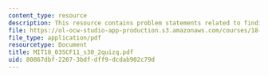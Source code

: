 ```yaml
---
content_type: resource
description: This resource contains problem statements related to finding p(D).
file: https://ol-ocw-studio-app-production.s3.amazonaws.com/courses/18-03sc-differential-equations-fall-2011/80867dbf22073bdfdff9dcdab902c79d_MIT18_03SCF11_s30_2quizq.pdf
file_type: application/pdf
resourcetype: Document
title: MIT18_03SCF11_s30_2quizq.pdf
uid: 80867dbf-2207-3bdf-dff9-dcdab902c79d
---
```

